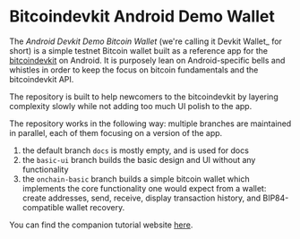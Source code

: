 # Bitcoindevkit Android Demo Wallet

The _Android Devkit Demo Bitcoin Wallet_ (we're calling it Devkit Wallet_ for short) is a simple testnet Bitcoin wallet built as a reference app for the [bitcoindevkit](https://github.com/bitcoindevkit) on Android. It is purposely lean on Android-specific bells and whistles in order to keep the focus on bitcoin fundamentals and the bitcoindevkit API.

The repository is built to help newcomers to the bitcoindevkit by layering complexity slowly while not adding too much UI polish to the app.

The repository works in the following way: multiple branches are maintained in parallel, each of them focusing on a version of the app.
1. the default branch `docs` is mostly empty, and is used for docs
2. the `basic-ui` branch builds the basic design and UI without any functionality
3. the `onchain-basic` branch builds a simple bitcoin wallet which implements the core functionality one would expect from a wallet: create addresses, send, receive, display transaction history, and BIP84-compatible wallet recovery.

You can find the companion tutorial website [here](https://thunderbiscuit.github.io/bitcoindevkit-android-sample-app/).
